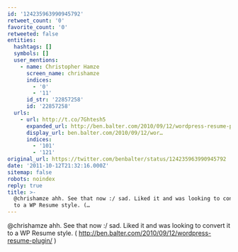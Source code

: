 ```yaml
---
id: '124235963990945792'
retweet_count: '0'
favorite_count: '0'
retweeted: false
entities:
  hashtags: []
  symbols: []
  user_mentions:
    - name: Christopher Hamze
      screen_name: chrishamze
      indices:
        - '0'
        - '11'
      id_str: '22857258'
      id: '22857258'
  urls:
    - url: http://t.co/7Ghtesh5
      expanded_url: http://ben.balter.com/2010/09/12/wordpress-resume-plugin/
      display_url: ben.balter.com/2010/09/12/wor…
      indices:
        - '101'
        - '121'
original_url: https://twitter.com/benbalter/status/124235963990945792
date: '2011-10-12T21:32:16.000Z'
sitemap: false
robots: noindex
reply: true
title: >-
  @chrishamze ahh. See that now :/ sad. Liked it and was looking to convert it
  to a WP Resume style. (…
---
```


@chrishamze ahh. See that now :/ sad. Liked it and was looking to convert it to a WP Resume style. ( http://ben.balter.com/2010/09/12/wordpress-resume-plugin/ )